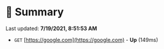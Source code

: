 # 📖 Summary
Last updated: **7/19/2021, 8:51:53 AM**

- `GET` [https://google.com](https://google.com) - **Up** (149ms)
